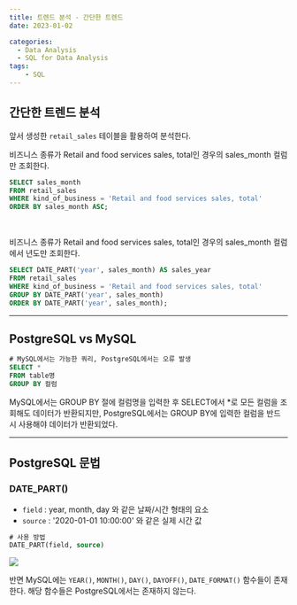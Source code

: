 ```yaml
---
title: 트렌드 분석 - 간단한 트렌드
date: 2023-01-02

categories:
  - Data Analysis
  - SQL for Data Analysis
tags:
    - SQL
---
```


## 간단한 트렌드 분석
앞서 생성한 `retail_sales` 테이블을 활용하여 분석한다.
<br>

비즈니스 종류가 Retail and food services sales, total인 경우의 sales_month 컬럼만 조회한다.
```sql
SELECT sales_month
FROM retail_sales
WHERE kind_of_business = 'Retail and food services sales, total'
ORDER BY sales_month ASC;
```

<br>

비즈니스 종류가 Retail and food services sales, total인 경우의 sales_month 컬럼에서 년도만 조회한다.
```sql
SELECT DATE_PART('year', sales_month) AS sales_year
FROM retail_sales
WHERE kind_of_business = 'Retail and food services sales, total'
GROUP BY DATE_PART('year', sales_month)
ORDER BY DATE_PART('year', sales_month);
```

---
## PostgreSQL vs MySQL
```sql
# MySQL에서는 가능한 쿼리, PostgreSQL에서는 오류 발생
SELECT *
FROM table명
GROUP BY 컬럼
```
MySQL에서는 GROUP BY 절에 컬럼명을 입력한 후 SELECT에서 *로 모든 컬럼을 조회해도 데이터가 반환되지만, PostgreSQL에서는 GROUP BY에 입력한 컬럼을 반드시 사용해야 데이터가 반환되었다.

---
## PostgreSQL 문법
### DATE_PART()
- `field` : year, month, day 와 같은 날짜/시간 형태의 요소
- `source` : '2020-01-01 10:00:00' 와 같은 실제 시간 값

```sql
# 사용 방법
DATE_PART(field, source)
```
![](https://velog.velcdn.com/images/ddoddo/post/9eca732e-37a8-4b51-a8cd-ba89f37c6df8/image.png)

반면 MySQL에는 `YEAR()`, `MONTH()`, `DAY()`, `DAYOFF()`, `DATE_FORMAT()` 함수들이 존재한다. 해당 함수들은 PostgreSQL에서는 존재하지 않는다.

